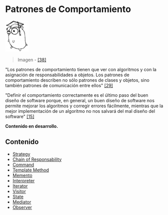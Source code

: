 # Patrones de Comportamiento

![](/assets/doc.png)

> Imagen - [\[38\]](recursos.md)

"Los patrones de comportamiento tienen que ver con algoritmos y con la asignación de responsabilidades a objetos. Los patrones de comportamiento describen no sólo patrones de clases y objetos, sino también patrones de comunicación entre ellos" [\[29\]](recursos.md)

"Definir el comportamiento correctamente es el último paso del buen diseño de software porque, en general, un buen diseño de software nos permite mejorar los algoritmos y corregir errores fácilmente, mientras que la mejor implementación de un algoritmo no nos salvará del mal diseño del software" [\[15\]](recursos.md)

**Contenido en desarrollo.**

## Contenido

* [Strategy](strategy.md)
* [Chain of Responsability](chainofresponsability.md)
* [Command](command.md)
* [Template Method](templatemethod.md)
* [Memento](memento.md)
* [Interpreter](interpreter.md)
* [Iterator](iterator.md)
* [Visitor](visitor.md)
* [State](state.md)
* [Mediator](mediator.md)
* [Observer](observer.md)
